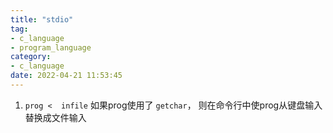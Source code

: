 ```yaml
---
title: "stdio"
tag:
- c_language
- program_language
category:
- c_language
date: 2022-04-21 11:53:45
---
```

1. `prog <  infile` 如果prog使用了 `getchar`， 则在命令行中使prog从键盘输入替换成文件输入